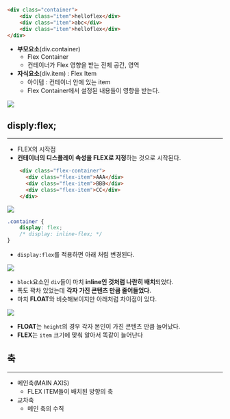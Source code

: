 
```html
<div class="container">
	<div class="item">helloflex</div>
	<div class="item">abc</div>
	<div class="item">helloflex</div>	
</div>
```
- **부모요소**(div.container)
	- Flex Container
	- 컨테이너가 Flex 영향을 받는 전체 공간, 영역
- **자식요소**(div.item) : Flex Item
	- 아이템 : 컨테이너 안에 있는 item
	- Flex Container에서 설정된 내용들이 영향을 받는다.

![](Pasted%20image%2020250914150510.png)

## disply:flex;
---
- FLEX의 시작점
- **컨테이너의 디스플레이 속성을 FLEX로 지정**하는 것으로 시작된다.

```html
    <div class="flex-container">
      <div class="flex-item">AAA</div>
      <div class="flex-item">BBB</div>
      <div class="flex-item">CC</div>
    </div>
```
![](Pasted%20image%2020250914150851.png)
```css
.container {
	display: flex;
	/* display: inline-flex; */
}
```
- `display:flex`를 적용하면 아래 처럼 변경된다.

![](Pasted%20image%2020250914150925.png)

- `block`요소인 `div`들이 마치 **inline인 것처럼 나란히 배치**되었다.
- 폭도 꽉차 있었는데 **각자 가진 콘텐츠 만큼 줄어들었다.**
- 마치 **FLOAT**와 비슷해보이지만 아래처럼 차이점이 있다.

![](Pasted%20image%2020250914151142.png)
- **FLOAT**는 `height`의 경우 각자 본인이 가진 콘텐츠 만큼 늘어났다.
- **FLEX**는 `item` 크기에 맞춰 알아서 똑같이 늘어난다

## 축
---
- 메인축(MAIN AXIS) 
	- FLEX ITEM들이 배치된 방향의 축
- 교차축
	- 메인 축의 수직
